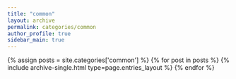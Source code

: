 ```yaml
---
title: "common"
layout: archive
permalink: categories/common
author_profile: true
sidebar_main: true
---
```


{% assign posts = site.categories['common'] %}
{% for post in posts %} {% include archive-single.html type=page.entries_layout %} {% endfor %}